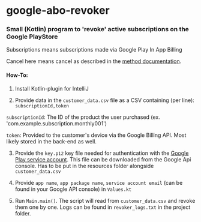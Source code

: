 # google-abo-revoker

### Small (Kotlin) program to 'revoke' active subscriptions on the Google PlayStore

Subscriptions means subscriptions made via Google Play In App Billing

Cancel here means cancel as described in the [method documentation](https://developers.google.com/android-publisher/api-ref/purchases/subscriptions/cancel).

#### How-To:

1. Install Kotlin-plugin for IntelliJ

2. Provide data in the `customer_data.csv` file as a CSV containing (per line): `subscriptionId,token`

 `subscriptionId`: The ID of the product the user purchased (ex. 'com.example.subscription.monthly001')

 `token`: Provided to the customer's device via the Google Billing API. Most likely stored in the back-end as well.

3. Provide the `key.p12` key file needed for authentication with the [Google Play service account](https://developers.google.com/android-publisher/getting_started#using_a_service_account). This file can be downloaded from the Google Api console. Has to be put in the
resources folder alongside `customer_data.csv`

4. Provide `app name`, `app package name`, `service account email` (can be found in your Google API console) in `Values.kt`

5. Run `Main.main()`. The script will read from `customer_data.csv` and revoke them one by one. Logs can be found in `revoker_logs.txt` in the project folder.
